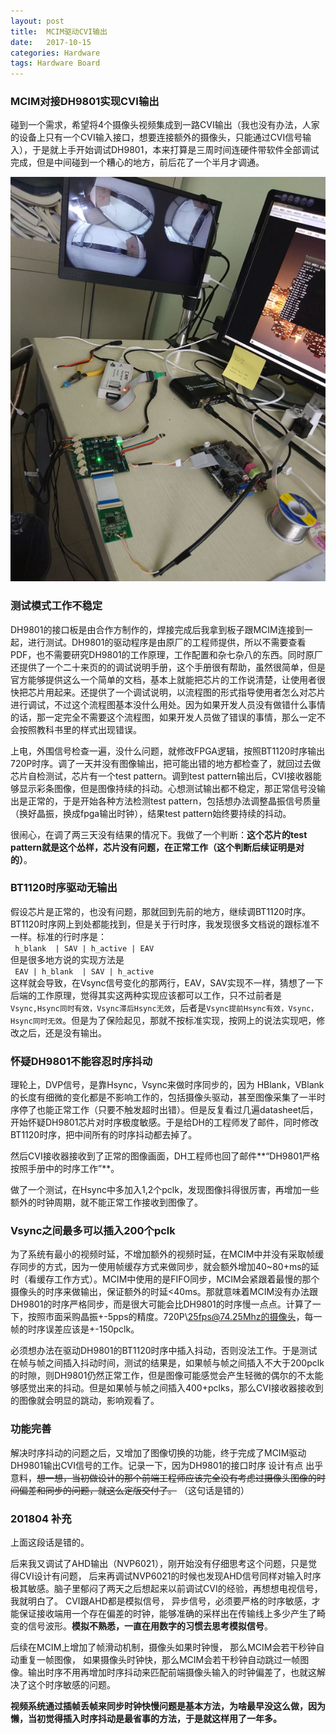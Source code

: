 ```yaml
---
layout: post
title:  MCIM驱动CVI输出
date:   2017-10-15 
categories: Hardware
tags: Hardware Board
---
```


### MCIM对接DH9801实现CVI输出

碰到一个需求，希望将4个摄像头视频集成到一路CVI输出（我也没有办法，人家的设备上只有一个CVI输入接口，想要连接额外的摄像头，只能通过CVI信号输入），于是就上手开始调试DH9801，本来打算是三周时间连硬件带软件全部调试完成，但是中间碰到一个糟心的地方，前后花了一个半月才调通。 

<div align="center">
<img src="/images/mcmm-to-cvi-1.jpg" />
</div>
<!--more-->

### 测试模式工作不稳定

DH9801的接口板是由合作方制作的，焊接完成后我拿到板子跟MCIM连接到一起，进行测试。DH9801的驱动程序是由原厂的工程师提供，所以不需要查看PDF，也不需要研究DH9801的工作原理，工作配置和杂七杂八的东西。同时原厂还提供了一个二十来页的的调试说明手册，这个手册很有帮助，虽然很简单，但是官方能够提供这么一个简单的文档，基本上就能把芯片的工作说清楚，让使用者很快把芯片用起来。还提供了一个调试说明，以流程图的形式指导使用者怎么对芯片进行调试，不过这个流程图基本没什么用处。因为如果开发人员没有做错什么事情的话，那一定完全不需要这个流程图，如果开发人员做了错误的事情，那么一定不会按照教科书里的样式出现错误。

上电，外围信号检查一遍，没什么问题，就修改FPGA逻辑，按照BT1120时序输出720P时序。调了一天并没有图像输出，把可能出错的地方都检查了，就回过去做芯片自检测试，芯片有一个test pattern。调到test pattern输出后，CVI接收器能够显示彩条图像，但是图像持续的抖动。心想测试输出都不稳定，那正常信号没输出是正常的，于是开始各种方法检测test pattern，包括想办法调整晶振信号质量（换好晶振，换成fpga输出时钟），结果test pattern始终要持续的抖动。

很闹心，在调了两三天没有结果的情况下。我做了一个判断：**这个芯片的test pattern就是这个怂样，芯片没有问题，在正常工作（这个判断后续证明是对的）**。

### BT1120时序驱动无输出

假设芯片是正常的，也没有问题，那就回到先前的地方，继续调BT1120时序。BT1120时序网上到处都能找到，但是关于行时序，我发现很多文档说的跟标准不一样。标准的行时序是：  
` h_blank  | SAV | h_active | EAV`  
但是很多地方说的实现方法是  
` EAV | h_blank  | SAV | h_active`  
这样就会导致，在Vsync信号变化的那两行，EAV，SAV实现不一样，猜想了一下后端的工作原理，觉得其实这两种实现应该都可以工作，只不过前者是`Vsync,Hsync同时有效，Vsync滞后Hsync无效`，后者是`Vsync提前Hsync有效，Vsync，Hsync同时无效`。但是为了保险起见，那就不按标准实现，按网上的说法实现吧，修改之后，还是没有输出。

### 怀疑DH9801不能容忍时序抖动

理轮上，DVP信号，是靠Hsync，Vsync来做时序同步的，因为 HBlank，VBlank 的长度有细微的变化都是不影响工作的，包括摄像头驱动，甚至图像采集了一半时序停了也能正常工作（只要不触发超时出错）。但是反复看过几遍datasheet后，开始怀疑DH9801芯片对时序极度敏感。于是给DH的工程师发了邮件，同时修改BT1120时序，把中间所有的时序抖动都去掉了。

然后CVI接收器接收到了正常的图像画面，DH工程师也回了邮件**“DH9801严格按照手册中的时序工作”**。

做了一个测试，在Hsync中多加入1,2个pclk，发现图像抖得很厉害，再增加一些额外的时钟周期，就不能正常工作接收到图像了。

### Vsync之间最多可以插入200个pclk

为了系统有最小的视频时延，不增加额外的视频时延，在MCIM中并没有采取帧缓存同步的方式，因为一使用帧缓存方式来做同步，就会额外增加40~80+ms的延时（看缓存工作方式）。MCIM中使用的是FIFO同步，MCIM会紧跟着最慢的那个摄像头的时序来做输出，保证额外的时延\<40ms。那就意味着MCIM没有办法跟DH9801的时序严格同步，而是很大可能会比DH9801的时序慢一点点。计算了一下，按照市面采购晶振+-5pps的精度。720P\\25fps@74.25Mhz的摄像头，每一帧的时序误差应该是+-150pclk。

必须想办法在驱动DH9801的BT1120时序中插入抖动，否则没法工作。于是测试在帧与帧之间插入抖动时间，测试的结果是，如果帧与帧之间插入不大于200pclk的时隙，则DH9801仍然正常工作，但是图像可能感觉会产生轻微的偶尔的不太能够感觉出来的抖动。但是如果帧与帧之间插入400+pclks，那么CVI接收器接收到的图像就会明显的跳动，影响观看了。

### 功能完善

解决时序抖动的问题之后，又增加了图像切换的功能，终于完成了MCIM驱动DH9801输出CVI信号的工作。记录一下，因为DH9801的接口时序 设计有点 出乎意料，~~想一想，当初做设计的那个前端工程师应该完全没有考虑过摄像头图像的时间偏差和同步的问题，就这么定版交付了。~~ （这句话是错的）

### 201804 补充

上面这段话是错的。

后来我又调试了AHD输出（NVP6021），刚开始没有仔细思考这个问题，只是觉得CVI设计有问题， 后来再调试NVP6021的时候也发现AHD信号同样对输入时序极其敏感。脑子里郁闷了两天之后想起来以前调试CVI的经验，再想想电视信号， 我就明白了。 CVI跟AHD都是模拟信号， 异步信号，必须要严格的时序敏感，才能保证接收端用一个存在偏差的时钟，能够准确的采样出在传输线上多少产生了畸变的信号波形。**模拟不熟悉，一直在用数字的习惯去思考模拟信号**。

后续在MCIM上增加了帧滑动机制，摄像头如果时钟慢， 那么MCIM会若干秒钟自动重复一帧图像， 如果摄像头时钟快，那么MCIM会若干秒钟自动跳过一帧图像。输出时序不用再增加时序抖动来匹配前端摄像头输入的时钟偏差了，也就这解决了这个时序敏感的问题。

**视频系统通过插帧丢帧来同步时钟快慢问题是基本方法，为啥最早没这么做，因为懒，当初觉得插入时序抖动是最省事的方法，于是就这样用了一年多。**